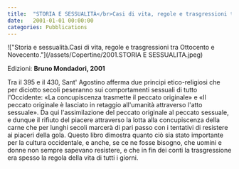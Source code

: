 ```yaml
---
title:  "STORIA E SESSUALITÀ</br>Casi di vita, regole e trasgressioni tra Ottocento e Novecento"
date:   2001-01-01 00:00:00
categories: Pubblications
---
```


!["Storia e sessualità.Casi di vita, regole e trasgressioni tra Ottocento e Novecento."](/assets/Copertine/2001.STORIA E SESSUALITA.jpeg)

Edizioni: **Bruno Mondadori, 2001**

Tra il 395 e il 430, Sant' Agostino afferma due principi etico-religiosi che per diciotto secoli peseranno sui comportamenti sessuali di tutto l'Occidente: «La concupiscenza trasmette il peccato originale» e «Il peccato originale è lasciato in retaggio all'umanità attraverso l'atto sessuale». Da qui l'assimilazione del peccato originale al peccato sessuale, e dunque il rifiuto del piacere attraverso la lotta alla concupiscenza della carne che per lunghi secoli marcerà di pari passo con i tentativi di resistere ai piaceri della gola. Questo libro dimostra quanto ciò sia stato importante per la cultura occidentale, e anche, se ce ne fosse bisogno, che uomini e donne non sempre sapevano resistere, e che in fin dei conti la trasgressione era spesso la regola della vita di tutti i giorni.
